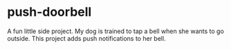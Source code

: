 # push-doorbell

A fun little side project. My dog is trained to tap a bell when she wants to go outside. This project adds push notifications to her bell.
